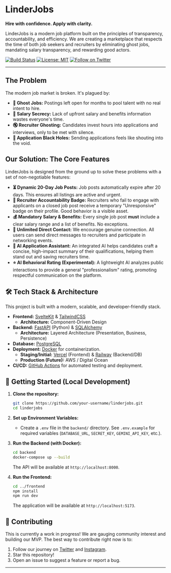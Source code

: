 # LinderJobs

**Hire with confidence. Apply with clarity.**

LinderJobs is a modern job platform built on the principles of transparency, accountability, and efficiency. We are creating a marketplace that respects the time of both job seekers and recruiters by eliminating ghost jobs, mandating salary transparency, and rewarding good actors.

[![Build Status](https://img.shields.io/github/actions/workflow/status/linderjobs/linderjobs/ci.yml?branch=main)](https://github.com/devaldrete/linderjobs/actions)
[![License: MIT](https://img.shields.io/badge/License-MIT-yellow.svg)](https://opensource.org/licenses/MIT)
[![Follow on Twitter](https://img.shields.io/twitter/follow/LinderJobs?style=social)](https://twitter.com/LinderJobs)

---

## The Problem

The modern job market is broken. It's plagued by:

- **👻 Ghost Jobs:** Postings left open for months to pool talent with no real intent to hire.
- **🤫 Salary Secrecy:** Lack of upfront salary and benefits information wastes everyone's time.
- **🔇 Recruiter Ghosting:** Candidates invest hours into applications and interviews, only to be met with silence.
- **🤖 Application Black Holes:** Sending applications feels like shouting into the void.

## Our Solution: The Core Features

LinderJobs is designed from the ground up to solve these problems with a set of non-negotiable features:

- **⏳ Dynamic 20-Day Job Posts:** Job posts automatically expire after 20 days. This ensures all listings are active and urgent.
- **🏅 Recruiter Accountability Badge:** Recruiters who fail to engage with applicants on a closed job post receive a temporary "Unresponsive" badge on their profile. Good behavior is a visible asset.
- **💰 Mandatory Salary & Benefits:** Every single job post **must** include a clear salary range and a list of benefits. No exceptions.
- **💬 Unlimited Direct Contact:** We encourage genuine connection. All users can send direct messages to recruiters and participate in networking events.
- **🤖 AI Application Assistant:** An integrated AI helps candidates craft a concise, high-impact summary of their qualifications, helping them stand out and saving recruiters time.
- **⭐ AI Behavioral Rating (Experimental):** A lightweight AI analyzes public interactions to provide a general "professionalism" rating, promoting respectful communication on the platform.

## 🛠️ Tech Stack & Architecture

This project is built with a modern, scalable, and developer-friendly stack.

- **Frontend:** [SvelteKit](https://kit.svelte.dev/) & [TailwindCSS](https://tailwindcss.com/)
  - **Architecture:** Component-Driven Design
- **Backend:** [FastAPI](https://fastapi.tiangolo.com/) (Python) & [SQLAlchemy](https://www.sqlalchemy.org/)
  - **Architecture:** Layered Architecture (Presentation, Business, Persistence)
- **Database:** [PostgreSQL](https://www.postgresql.org/)
- **Deployment:** [Docker](https://www.docker.com/) for containerization.
  - **Staging/Initial:** [Vercel](https://vercel.com/) (Frontend) & [Railway](https://railway.app/) (Backend/DB)
  - **Production (Future):** AWS / Digital Ocean
- **CI/CD:** [GitHub Actions](https://github.com/features/actions) for automated testing and deployment.

## 🚀 Getting Started (Local Development)

1.  **Clone the repository:**

    ```bash
    git clone https://github.com/your-username/linderjobs.git
    cd linderjobs
    ```

2.  **Set up Environment Variables:**

    - Create a `.env` file in the `backend/` directory. See `.env.example` for required variables (`DATABASE_URL`, `SECRET_KEY`, `GEMINI_API_KEY`, etc.).

3.  **Run the Backend (with Docker):**

    ```bash
    cd backend
    docker-compose up --build
    ```

    The API will be available at `http://localhost:8000`.

4.  **Run the Frontend:**
    ```bash
    cd ../frontend
    npm install
    npm run dev
    ```
    The application will be available at `http://localhost:5173`.

## 🌱 Contributing

This is currently a work in progress! We are gauging community interest and building our MVP. The best way to contribute right now is to:

1.  Follow our journey on [Twitter](https://twitter.com/LinderJobs) and [Instagram](https://instagram.com/LinderJobs).
2.  Star this repository!
3.  Open an issue to suggest a feature or report a bug.

---
